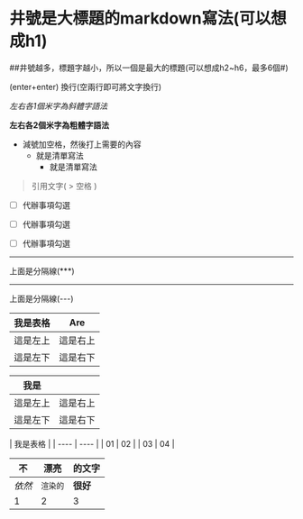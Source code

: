 # 井號是大標題的markdown寫法(可以想成h1)
##井號越多，標題字越小，所以一個是最大的標題(可以想成h2~h6，最多6個#)


(enter+enter) 換行(空兩行即可將文字換行)


*左右各1個米字為斜體字語法*


**左右各2個米字為粗體字語法**
- 減號加空格，然後打上需要的內容
  - 就是清單寫法
    - 就是清單寫法
 > 引用文字(  >  空格  )


- [ ] 代辦事項勾選

- [ ] 代辦事項勾選

- [ ] 代辦事項勾選


***
上面是分隔線(***)

---
上面是分隔線(---)


| 我是表格        | Are           |
| ------------- |:-------------:|
| 這是左上        | 這是右上      |
| 這是左下        | 這是右下     |

| 我是 | |
| ----- | ----- |
| 這是左上 | 這是右上 |
| 這是左下 | 這是右下 |


| 我是表格  |
| ----  | ----  |
| 01  | 02  |
| 03  | 04  |


不 | 漂亮 | 的文字
--- | --- | ---
*依然* | `渲染的` | **很好**
1 | 2 | 3

